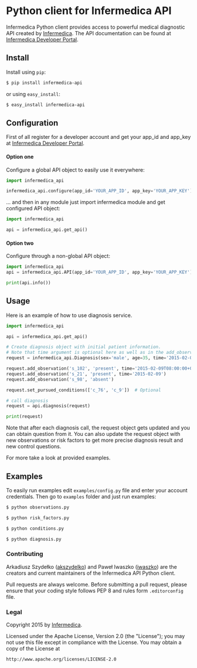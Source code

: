 Python client for Infermedica API 
=================================

Infermedica Python client provides access to powerful medical diagnostic API created by [Infermedica](http://infermedica.com).
The API documentation can be found at [Infermedica Developer Portal](https://developer.infermedica.com).


## Install

Install using `pip`:

```bash
$ pip install infermedica-api
```

or using `easy_install`:

```bash
$ easy_install infermedica-api
```


## Configuration

First of all register for a developer account and get your app_id and app_key at [Infermedica Developer Portal](https://developer.infermedica.com).

#### Option one
Configure a global API object to easily use it everywhere:

```python
import infermedica_api

infermedica_api.configure(app_id='YOUR_APP_ID', app_key='YOUR_APP_KEY')
```

... and then in any module just import infermedica module and get configured API object:

```python
import infermedica_api

api = infermedica_api.get_api()
```

#### Option two
Configure through a non-global API object:

```python
import infermedica_api
api = infermedica_api.API(app_id='YOUR_APP_ID', app_key='YOUR_APP_KEY')

print(api.info())
```


## Usage

Here is an example of how to use diagnosis service.

```python
import infermedica_api

api = infermedica_api.get_api()

# Create diagnosis object with initial patient information.
# Note that time argument is optional here as well as in the add_observation function
request = infermedica_api.Diagnosis(sex='male', age=35, time='2015-02-09T08:30:00+05:00')

request.add_observation('s_102', 'present', time='2015-02-09T08:00:00+05:00')
request.add_observation('s_21', 'present', time='2015-02-09')
request.add_observation('s_98', 'absent')

request.set_pursued_conditions(['c_76', 'c_9'])  # Optional

# call diagnosis
request = api.diagnosis(request)

print(request)
```

Note that after each diagnosis call, the request object gets updated and you can obtain question from it.
You can also update the request object with new observations or risk factors to get more precise diagnosis result and new control questions. 

For more take a look at provided examples.

## Examples

To easily run examples edit `examples/config.py` file and enter your account credentials.
Then go to `examples` folder and just run examples:
 
```bash
$ python observations.py
```

```bash
$ python risk_factors.py
```

```bash
$ python conditions.py
```

```bash
$ python diagnosis.py
```

### Contributing ###

Arkadiusz Szydełko ([akszydelko](https://github.com/akszydelko)) and Paweł Iwaszko ([iwaszko](https://github.com/iwaszko)) are the creators and current maintainers of the 
Infermedica API Python client. 

Pull requests are always welcome. Before submitting a pull request, please ensure that your coding style follows PEP 8 and rules form `.editorconfig` file.

### Legal ###

Copyright 2015 by [Infermedica](http://infermedica.com).

Licensed under the Apache License, Version 2.0 (the "License"); you may not use this file except in compliance with the License. You may obtain a copy of the License at

    http://www.apache.org/licenses/LICENSE-2.0
